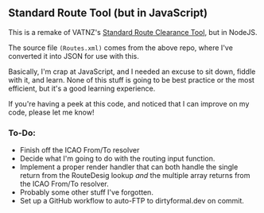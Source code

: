 ## Standard Route Tool (but in JavaScript)

This is a remake of VATNZ's [Standard Route Clearance Tool](https://github.com/vatnz-dev/vatSys-SRC-Reader), but in NodeJS.

The source file `(Routes.xml)` comes from the above repo, where I've converted it into JSON for use with this.

Basically, I'm crap at JavaScript, and I needed an excuse to sit down, fiddle with it, and learn. None of this stuff is going to be best practice or the most efficient, but it's a good learning experience.

If you're having a peek at this code, and noticed that I can improve on my code, please let me know! 

### To-Do:
  - Finish off the ICAO From/To resolver
  - Decide what I'm going to do with the routing input function.
  - Implement a proper render handler that can both handle the single return from the RouteDesig lookup *and* the multiple array returns from the ICAO From/To resolver.
  - Probably some other stuff I've forgotten.
  - Set up a GitHub workflow to auto-FTP to dirtyformal.dev on commit.
